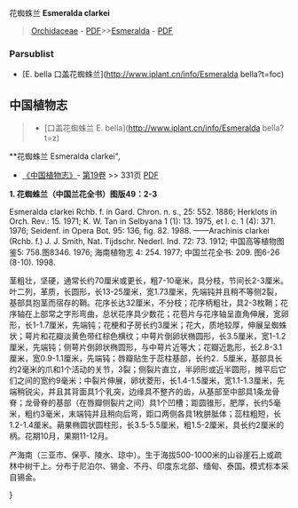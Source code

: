 花蜘蛛兰 **Esmeralda clarkei**

> [Orchidaceae](http://www.iplant.cn/info/Orchidaceae?t=foc) - [PDF](http://www.iplant.cn/foc/pdf/Orchidaceae.pdf)>>[Esmeralda](http://www.iplant.cn/info/Esmeralda?t=foc) - [PDF](http://www.iplant.cn/foc/pdf/Esmeralda.pdf)



### Parsublist

* [E.  bella  口盖花蜘蛛兰](http://www.iplant.cn/info/Esmeralda bella?t=foc)

## 中国植物志

> * [口盖花蜘蛛兰  E.  bella](http://www.iplant.cn/info/Esmeralda bella?t=z)


**花蜘蛛兰 Esmeralda clarkei",



* [《中国植物志》](http://www.iplant.cn/frps)- [第19卷](http://www.iplant.cn/frps/vol/19) >> 331页 [PDF](http://www.iplant.cn/frps/pdf/19/331.pdf)


**1. 花蜘蛛兰（中国兰花全书）图版49：2-3**

Esmeralda clarkei Rchb. f. in Gard. Chron. n. s., 25: 552. 1886; Herklots in Orch. Rev.: 15. 1971; K. W. Tan in Selbyana 1 (1): 13. 1975, et l. c. 1 (4): 371. 1976; Seidenf. in Opera Bot. 95: 136, fig. 82. 1988. ——Arachinis clarkei (Rchb. f.) J. J. Smith, Nat. Tijdschr. Nederl. Ind. 72: 73. 1912; 中国高等植物图鉴5: 758.图8346. 1976; 海南植物志 4: 254. 1977; 中国兰花全书: 209. 图6-26 (8-10). 1998.

茎粗壮，坚硬，通常长约70厘米或更长，粗7-10毫米，具分枝，节间长2-3厘米。叶二列，革质，长圆形，长13-25厘米，宽1.73厘米，先端钝并且稍不等侧2裂，基部具抱茎而宿存的鞘。花序长达32厘米，不分枝；花序柄粗壮，具2-3枚鞘；花序轴在上部常之字形弯曲，总状花序具少数花；花苞片与花序轴呈直角伸展，宽卵形，长1-1.7厘米，先端钝；花梗和子房长约3厘米；花大，质地较厚，伸展呈蜘蛛状；萼片和花瓣淡黄色带红棕色横纹；中萼片倒卵状椭圆形，长3.5厘米，宽1-1.2厘米，先端钝；侧萼片倒卵状椭圆形，与中萼片近等大；花瓣近匙形，长2.8-3.1厘米，宽0.9-1.1厘米，先端钝；唇瓣贴生于蕊柱基部，长约2．5厘米，基部具长约2毫米的爪和1个活动的关节，3裂；侧裂片直立，半卵形或近半圆形，摊平后它们之间的宽约9毫米；中裂片伸展，卵状菱形，长1.4-1.5厘米，宽1.1-1.3厘米，先端稍锐尖，并且其背面具1个乳突，边缘具不整齐的齿，从基部至中部具1条龙骨脊；龙骨脊的基部（在唇瓣侧裂片之间）具1个凹槽；距圆锥形，肥厚，长约5毫米，粗约3毫米，末端钝并且稍向后弯，距口两侧各具1枚胼胝体；蕊柱粗短，长1.2-1.4厘米。蒴果椭圆状圆柱形，长3.5-5.5厘米，粗1.5-2厘米，具长约2厘米的柄。花期10月，果期11-12月。

产海南（三亚市、保亭、陵水、琼中）。生于海拔500-1000米的山谷崖石上或疏林中树干上。分布于尼泊尔、锡金、不丹、印度东北部、缅甸、泰国。模式标本采自锡金。



}